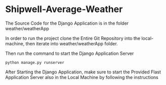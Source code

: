 # Shipwell-Average-Weather

The Source Code for the Django Application is in the folder weather/weatherApp

In order to run the project clone the Entire Git Repository into the local-machine, then iterate into weather/weatherApp folder.

Then run the command to start the Django Application Server
```
python manage.py runserver

```

After Starting the Django Application, make sure to start the Provided Flast Application Server also in the Local Machine by following the instructions 

